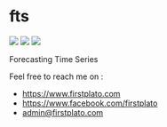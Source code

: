 # fts

<img src="https://img.shields.io/github/license/ipang-dwi/xdesktop.svg" /> <img src="https://img.shields.io/badge/lab-firstplato.com-red.svg" /> <img src="https://img.shields.io/badge/need-donation-brightgreen.svg" />

Forecasting Time Series

Feel free to reach me on :
- https://www.firstplato.com
- https://www.facebook.com/firstplato
- admin@firstplato.com
